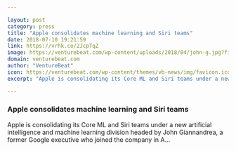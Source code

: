 ```yaml
---

layout: post
category: press
title: "Apple consolidates machine learning and Siri teams"
date: 2018-07-10 19:21:59
link: https://vrhk.co/2JcpTqZ
image: https://venturebeat.com/wp-content/uploads/2018/04/john-g.jpg?fit=1000%2C667&strip=all
domain: venturebeat.com
author: "VentureBeat"
icon: https://venturebeat.com/wp-content/themes/vb-news/img/favicon.ico
excerpt: "Apple is consolidating its Core ML and Siri teams under a new artificial intelligence and machine learning division headed by John Giannandrea, a former Google executive who joined the company in A…"

---
```


### Apple consolidates machine learning and Siri teams

Apple is consolidating its Core ML and Siri teams under a new artificial intelligence and machine learning division headed by John Giannandrea, a former Google executive who joined the company in A…